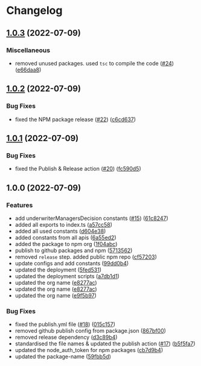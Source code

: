 # Changelog

## [1.0.3](https://github.com/UK-Export-Finance/dtfs-constants/compare/v1.0.2...v1.0.3) (2022-07-09)


### Miscellaneous

* removed unused packages. used `tsc` to compile the code ([#24](https://github.com/UK-Export-Finance/dtfs-constants/issues/24)) ([e66daa8](https://github.com/UK-Export-Finance/dtfs-constants/commit/e66daa8bd1d67a7d9c93408f347fe7c440120340))

## [1.0.2](https://github.com/UK-Export-Finance/dtfs-constants/compare/v1.0.1...v1.0.2) (2022-07-09)


### Bug Fixes

* fixed the NPM package release ([#22](https://github.com/UK-Export-Finance/dtfs-constants/issues/22)) ([c6cd637](https://github.com/UK-Export-Finance/dtfs-constants/commit/c6cd637f7bffeb1f9b5fb866dd856f78c68e2074))

## [1.0.1](https://github.com/UK-Export-Finance/dtfs-constants/compare/v1.0.0...v1.0.1) (2022-07-09)


### Bug Fixes

* fixed the Publish & Release action ([#20](https://github.com/UK-Export-Finance/dtfs-constants/issues/20)) ([fc590d5](https://github.com/UK-Export-Finance/dtfs-constants/commit/fc590d50b4447a4080ad457d15d187dff766750e))

## 1.0.0 (2022-07-09)


### Features

* add underwriterManagersDecision constants ([#15](https://github.com/UK-Export-Finance/dtfs-constants/issues/15)) ([61c8247](https://github.com/UK-Export-Finance/dtfs-constants/commit/61c82473f6dfe96fa1fa4a06d05d14f7073c715e))
* added all exports to index.ts ([a57cc58](https://github.com/UK-Export-Finance/dtfs-constants/commit/a57cc583bff26a747935d2e960988f4e046b5ebf))
* added all used constants ([d604e38](https://github.com/UK-Export-Finance/dtfs-constants/commit/d604e38e5075e078ef5ef72826f45c5b55621479))
* added constants from all apis ([6a55ed2](https://github.com/UK-Export-Finance/dtfs-constants/commit/6a55ed23feb2ad4d9991b983c32dcc4ff9cc6b56))
* added the package to npm org ([1f04abc](https://github.com/UK-Export-Finance/dtfs-constants/commit/1f04abc15fdaa7f4e52ae9417ea15c70a0ddb202))
* publish to github packages and npm ([5713562](https://github.com/UK-Export-Finance/dtfs-constants/commit/571356266a3b8d2c56cb13f6ca44092f769b0c90))
* removed `release` step. added public npm repo ([cf57203](https://github.com/UK-Export-Finance/dtfs-constants/commit/cf572035e94bea2a91bef78e102301b6d40d9471))
* update configs and add constants ([99dd0b4](https://github.com/UK-Export-Finance/dtfs-constants/commit/99dd0b4fe9960be08d511858736f10c4d46c51c7))
* updated the deployment ([5fed531](https://github.com/UK-Export-Finance/dtfs-constants/commit/5fed5317cdacd57ce051c279d6ecf0ff58f25304))
* updated the deployment scripts ([a7db1d1](https://github.com/UK-Export-Finance/dtfs-constants/commit/a7db1d150b3ba8715ca2a8686e00841101df5879))
* updated the org name ([e8277ac](https://github.com/UK-Export-Finance/dtfs-constants/commit/e8277ace9a08192ed95e3e02116fdde40fdce7f0))
* updated the org name ([e8277ac](https://github.com/UK-Export-Finance/dtfs-constants/commit/e8277ace9a08192ed95e3e02116fdde40fdce7f0))
* updated the org name ([e9f5b97](https://github.com/UK-Export-Finance/dtfs-constants/commit/e9f5b97d1e038bb7d145ddb66866ad0562b19735))


### Bug Fixes

* fixed the publish.yml file ([#18](https://github.com/UK-Export-Finance/dtfs-constants/issues/18)) ([015c157](https://github.com/UK-Export-Finance/dtfs-constants/commit/015c157463c096f057b377c16532c17348dc029a))
* removed github publish config from package.json ([867bf00](https://github.com/UK-Export-Finance/dtfs-constants/commit/867bf00b9b60b74c0dfca442938d4991d1a5baeb))
* removed release dependency ([d3c89b4](https://github.com/UK-Export-Finance/dtfs-constants/commit/d3c89b48206160a61c8d3dcdb009aae14ba842a6))
* standardised the file names & updated the publish action ([#17](https://github.com/UK-Export-Finance/dtfs-constants/issues/17)) ([b5f5fa7](https://github.com/UK-Export-Finance/dtfs-constants/commit/b5f5fa79b9de5f4b8b444fee6692e829e08577f6))
* updated the node_auth_token for npm packages ([cb7d9b4](https://github.com/UK-Export-Finance/dtfs-constants/commit/cb7d9b46ea8e6d7264b4b4b976cc486c7a7db97d))
* updated the package-name ([59fbb5d](https://github.com/UK-Export-Finance/dtfs-constants/commit/59fbb5da94ba572cb2d21f6c173911a5e98e92c8))
